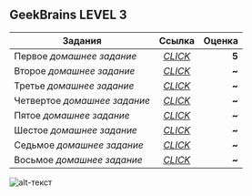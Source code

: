 **GeekBrains LEVEL 3**
------
| Задания       | Ссылка                | Оценка |
| ------------- |:------------------:| -----:|
| Первое *домашнее задание*     | [*CLICK*](https://github.com/cheshrst/level3/tree/master/src/ru/gb/lesson1 "Lesson 1")| **5** |
| Второе *домашнее задание*     | [*CLICK*](https://github.com/cheshrst/level3/tree/master/src/ru/gb/lesson2 "Lesson 2")|   **~** |
| Третье *домашнее задание* | [*CLICK*](https://github.com/cheshrst/level3/tree/master/src/ru/gb/lesson3 "Lesson 3")| **~** |
| Четвертое *домашнее задание*     | [*CLICK*](https://www.google.com/ "Lesson 4")   | **~** |
| Пятое *домашнее задание*     | [*CLICK*](https://www.google.com/ "Lesson 5") | **~** |
| Шестое *домашнее задание* | [*CLICK*](https://www.google.com/ "Lesson 6") | **~** |
| Седьмое *домашнее задание*     | [*CLICK*](https://www.google.com/ "Lesson 7") | **~** |
| Восьмое *домашнее задание* | [*CLICK*](https://www.google.com/) | **~** |



![alt-текст](https://gbcdn.mrgcdn.ru/uploads/avatar/1691315/attachment/thumb-ab111c8254aeaf710697ea87a90933ad.jpg "Максим Добрынин")
